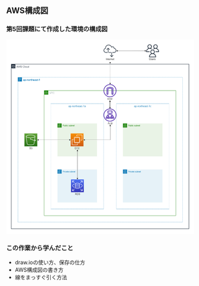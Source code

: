 ## AWS構成図 ##
### 第5回課題にて作成した環境の構成図 ###

![lecture05_AWSConfigurationChart](../images/lecture05_AWSConfigurationChart.png)

### この作業から学んだこと ###
* draw.ioの使い方、保存の仕方
* AWS構成図の書き方
* 線をまっすぐ引く方法

